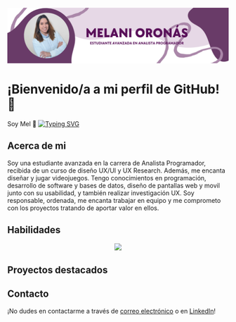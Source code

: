![PortadaGithub](https://github.com/mmmmel16/mmmmel16/blob/main/PortadaGithubMel.png)

# ¡Bienvenido/a a mi perfil de GitHub! :wave:
Soy Mel :purple_heart: 
[![Typing SVG](https://readme-typing-svg.herokuapp.com?font=Cadman+bold&size=25&pause=100&color=AA87A8&vCenter=true&random=false&width=435&lines=Analista+programadora;Dise%C3%B1adora+UX%2FUI;Desarrolladora+web;Investigadora+UX;Futura+ingeniera+en+sistemas)]()

## Acerca de mi
Soy una estudiante avanzada en la carrera de Analista Programador, recibida de un curso de diseño UX/UI y UX Research. Además, me encanta diseñar y jugar videojuegos.
Tengo conocimientos en programación, desarrollo de software y bases de datos, diseño de pantallas web y movil junto con su usabilidad, y también realizar investigación UX.
Soy responsable, ordenada, me encanta trabajar en equipo y me comprometo con los proyectos tratando de aportar valor en ellos.

## Habilidades
<p align="center">
  <a href="#">
    <img src="https://skillicons.dev/icons?i=github,git,c,cpp,java,html,css,js,bootstrap,jquery,mysql,php,py,react,figma,vscode,idea" />
  </a>
</p>

## Proyectos destacados

## Contacto
¡No dudes en contactarme a través de [correo electrónico](mailto:melisol9@hotmail.com) o en [LinkedIn](https://www.linkedin.com/in/melani-oron%C3%A1s/)!

<!--
**mmmmel16/mmmmel16** is a ✨ _special_ ✨ repository because its `README.md` (this file) appears on your GitHub profile.

Here are some ideas to get you started:

- 🔭 I’m currently working on ...
- 🌱 I’m currently learning ...
- 👯 I’m looking to collaborate on ...
- 🤔 I’m looking for help with ...
- 💬 Ask me about ...
- 📫 How to reach me: ...
- 😄 Pronouns: ...
- ⚡ Fun fact: ...
-->
